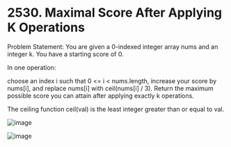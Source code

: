 # 2530. Maximal Score After Applying K Operations

Problem Statement: You are given a 0-indexed integer array nums and an integer k. You have a starting score of 0.

In one operation:

choose an index i such that 0 <= i < nums.length,
increase your score by nums[i], and
replace nums[i] with ceil(nums[i] / 3).
Return the maximum possible score you can attain after applying exactly k operations.

The ceiling function ceil(val) is the least integer greater than or equal to val.

 ![image](https://github.com/aryanv175/leetcode-daily/assets/91381804/32c232f3-4317-4a2a-a32d-d7ca30f3ae56)

![image](https://github.com/aryanv175/leetcode-daily/assets/91381804/28bf98f3-1fd7-48fe-8d84-936319f63cc1)
